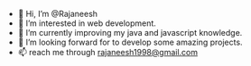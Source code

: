 - 👋 Hi, I’m @Rajaneesh
- 👀 I’m interested in web development. 
- 🌱 I’m currently improving my java and javascript knowledge.
- 💞️ I’m looking forward for to develop some amazing projects.
- 📫 reach me through rajaneesh1998@gmail.com

<!---
Rajaneesh98/Rajaneesh98 is a ✨ special ✨ repository because its `README.md` (this file) appears on your GitHub profile.
You can click the Preview link to take a look at your changes.
--->
